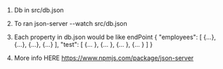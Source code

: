 1. Db in src/db.json
2. To ran json-server --watch src/db.json
3. Each property in db.json would be like endPoint
{
    "employees": [
      {...},
      {...},
      {...},
      {...}
    ],
    "test": [
        {... },
        {... },
        {... },
        {... }
      ]
  }

4. More info HERE https://www.npmjs.com/package/json-server